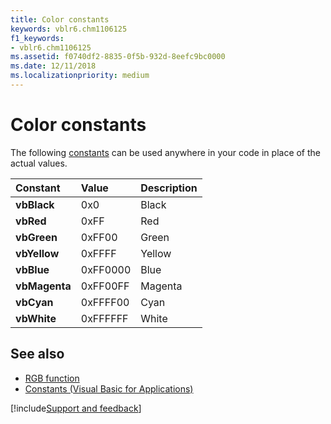 ```yaml
---
title: Color constants
keywords: vblr6.chm1106125
f1_keywords:
- vblr6.chm1106125
ms.assetid: f0740df2-8835-0f5b-932d-8eefc9bc0000
ms.date: 12/11/2018
ms.localizationpriority: medium
---
```



# Color constants

The following [constants](../../Glossary/vbe-glossary.md#constant) can be used anywhere in your code in place of the actual values.

|Constant|Value|Description|
|:-----|:-----|:-----|
|**vbBlack**|0x0|Black|
|**vbRed**|0xFF|Red|
|**vbGreen**|0xFF00|Green|
|**vbYellow**|0xFFFF|Yellow|
|**vbBlue**|0xFF0000|Blue|
|**vbMagenta**|0xFF00FF|Magenta|
|**vbCyan**|0xFFFF00|Cyan|
|**vbWhite**|0xFFFFFF|White|

## See also

- [RGB function](rgb-function.md)
- [Constants (Visual Basic for Applications)](../constants-visual-basic-for-applications.md)

[!include[Support and feedback](~/includes/feedback-boilerplate.md)]
